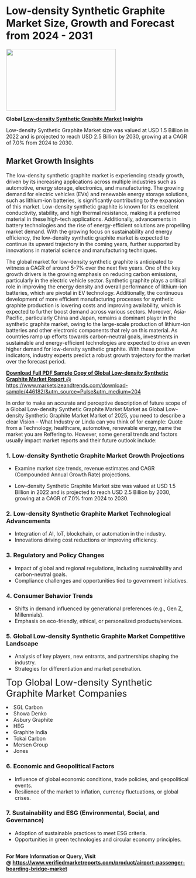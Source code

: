 <H1>Low-density Synthetic Graphite Market Size, Growth and Forecast from 2024 - 2031</H1><img class="aligncenter size-medium wp-image-584254" src="https://thirdeyenews.in/wp-content/uploads/2024/09/Global-Market-Research-300x168.jpeg" alt="" width="300" height="168" /><p><strong>Global&nbsp;<a href="https://www.marketsizeandtrends.com/download-sample/446182/&amp;utm_source=Pulse&amp;utm_medium=204">Low-density Synthetic Graphite Market</a> Insights</strong></p><p>Low-density Synthetic Graphite Market size was valued at USD 1.5 Billion in 2022 and is projected to reach USD 2.5 Billion by 2030, growing at a CAGR of 7.0% from 2024 to 2030.</p><p><h2>Market Growth Insights</h2> <p>The low-density synthetic graphite market is experiencing steady growth, driven by its increasing applications across multiple industries such as automotive, energy storage, electronics, and manufacturing. The growing demand for electric vehicles (EVs) and renewable energy storage solutions, such as lithium-ion batteries, is significantly contributing to the expansion of this market. Low-density synthetic graphite is known for its excellent conductivity, stability, and high thermal resistance, making it a preferred material in these high-tech applications. Additionally, advancements in battery technologies and the rise of energy-efficient solutions are propelling market demand. With the growing focus on sustainability and energy efficiency, the low-density synthetic graphite market is expected to continue its upward trajectory in the coming years, further supported by innovations in material science and manufacturing techniques. <a href="#download-sample"></a></p> <p>The global market for low-density synthetic graphite is anticipated to witness a CAGR of around 5-7% over the next five years. One of the key growth drivers is the growing emphasis on reducing carbon emissions, particularly in the electric vehicle sector. Synthetic graphite plays a critical role in improving the energy density and overall performance of lithium-ion batteries, which are pivotal in EV technology. Additionally, the continuous development of more efficient manufacturing processes for synthetic graphite production is lowering costs and improving availability, which is expected to further boost demand across various sectors. Moreover, Asia-Pacific, particularly China and Japan, remains a dominant player in the synthetic graphite market, owing to the large-scale production of lithium-ion batteries and other electronic components that rely on this material. As countries ramp up efforts towards carbon-neutral goals, investments in sustainable and energy-efficient technologies are expected to drive an even higher demand for low-density synthetic graphite. With these positive indicators, industry experts predict a robust growth trajectory for the market over the forecast period. <a href="#get-more"></p><p><span class=""><strong>Download Full PDF Sample Copy of Global Low-density Synthetic Graphite Market Report</strong> @ <a href="https://www.marketsizeandtrends.com/download-sample/446182/&amp;utm_source=Pulse&amp;utm_medium=204" target="_blank">https://www.marketsizeandtrends.com/download-sample/446182/&amp;utm_source=Pulse&amp;utm_medium=204</a></span></p><p>In order to make an accurate and perceptive description of future scope of a Global&nbsp;Low-density Synthetic Graphite Market Market as Global&nbsp;Low-density Synthetic Graphite Market Market of 2025, you need to describe a clear Vision &ndash; What Industry or Linda can you think of for example: Quote from a Technology, healthcare, automotive, renewable energy, name the market you are Reffering to. However, some general trends and factors usually impact market reports and their future outlook include:</p><h3>1.&nbsp;<strong>Low-density Synthetic Graphite Market Growth Projections</strong></h3><ul><li>Examine market size trends, revenue estimates and CAGR (Compounded Annual Growth Rate) projections.</li><li><p>Low-density Synthetic Graphite Market size was valued at USD 1.5 Billion in 2022 and is projected to reach USD 2.5 Billion by 2030, growing at a CAGR of 7.0% from 2024 to 2030.</p></li></ul><h3>2.&nbsp;<strong>Low-density Synthetic Graphite Market Technological Advancements</strong></h3><ul><li>Integration of AI, IoT, blockchain, or automation in the industry.</li><li>Innovations driving cost reductions or improving efficiency.</li></ul><h3>3.&nbsp;<strong>Regulatory and Policy Changes</strong></h3><ul><li>Impact of global and regional regulations, including sustainability and carbon-neutral goals.</li><li>Compliance challenges and opportunities tied to government initiatives.</li></ul><h3>4.&nbsp;<strong>Consumer Behavior Trends</strong></h3><ul><li>Shifts in demand influenced by generational preferences (e.g., Gen Z, Millennials).</li><li>Emphasis on eco-friendly, ethical, or personalized products/services.</li></ul><h3>5.&nbsp;<strong>Global Low-density Synthetic Graphite Market Competitive Landscape</strong></h3><ul><li>Analysis of key players, new entrants, and partnerships shaping the industry.</li><li>Strategies for differentiation and market penetration.</li></ul><p data-pm-slice="1 1 []"><span style="color: inherit; font-family: inherit; font-size: 25px;">Top Global Low-density Synthetic Graphite Market Companies</span></p><div class="" data-test-id=""><p><li>SGL Carbon</li><li> Showa Denko</li><li> Asbury Graphite</li><li> HEG</li><li> Graphite India</li><li> Tokai Carbon</li><li> Mersen Group</li><li> Jones</li></p></div><h3>6.&nbsp;<strong>Economic and Geopolitical Factors</strong></h3><ul><li>Influence of global economic conditions, trade policies, and geopolitical events.</li><li>Resilience of the market to inflation, currency fluctuations, or global crises.</li></ul><h3>7.&nbsp;<strong>Sustainability and ESG (Environmental, Social, and Governance)</strong></h3><ul><li>Adoption of sustainable practices to meet ESG criteria.</li><li>Opportunities in green technologies and circular economy principles.</li></ul><h2><strong style="font-size: 14px;">For More Information or Query, Visit @&nbsp;</strong><a style="background-color: #ffffff; font-size: 14px;" href="https://www.marketsizeandtrends.com/report/low-density-synthetic-graphite-market/" target="_blank">https://www.verifiedmarketreports.com/product/airport-passenger-boarding-bridge-market</a></h2>
